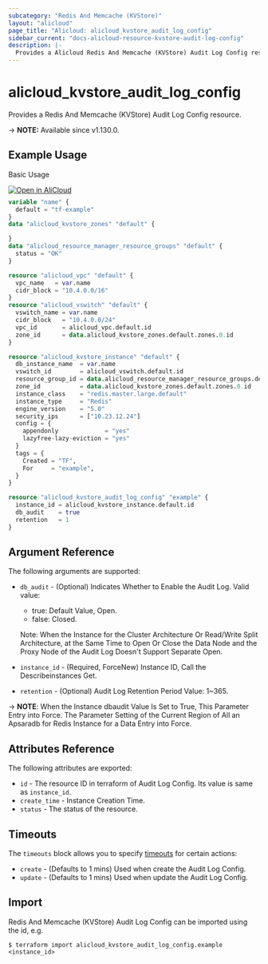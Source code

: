 ```yaml
---
subcategory: "Redis And Memcache (KVStore)"
layout: "alicloud"
page_title: "Alicloud: alicloud_kvstore_audit_log_config"
sidebar_current: "docs-alicloud-resource-kvstore-audit-log-config"
description: |-
  Provides a Alicloud Redis And Memcache (KVStore) Audit Log Config resource.
---
```


# alicloud_kvstore_audit_log_config

Provides a Redis And Memcache (KVStore) Audit Log Config resource.

-> **NOTE:** Available since v1.130.0.

## Example Usage

Basic Usage

<div style="display: block;margin-bottom: 40px;"><div class="oics-button" style="float: right;position: absolute;margin-bottom: 10px;">
  <a href="https://api.aliyun.com/api-tools/terraform?resource=alicloud_kvstore_audit_log_config&exampleId=ad63c504-b420-992b-4679-a76c04fb9af6c14e0086&activeTab=example&spm=docs.r.kvstore_audit_log_config.0.ad63c504b4&intl_lang=EN_US" target="_blank">
    <img alt="Open in AliCloud" src="https://img.alicdn.com/imgextra/i1/O1CN01hjjqXv1uYUlY56FyX_!!6000000006049-55-tps-254-36.svg" style="max-height: 44px; max-width: 100%;">
  </a>
</div></div>

```terraform
variable "name" {
  default = "tf-example"
}
data "alicloud_kvstore_zones" "default" {

}
data "alicloud_resource_manager_resource_groups" "default" {
  status = "OK"
}

resource "alicloud_vpc" "default" {
  vpc_name   = var.name
  cidr_block = "10.4.0.0/16"
}
resource "alicloud_vswitch" "default" {
  vswitch_name = var.name
  cidr_block   = "10.4.0.0/24"
  vpc_id       = alicloud_vpc.default.id
  zone_id      = data.alicloud_kvstore_zones.default.zones.0.id
}

resource "alicloud_kvstore_instance" "default" {
  db_instance_name  = var.name
  vswitch_id        = alicloud_vswitch.default.id
  resource_group_id = data.alicloud_resource_manager_resource_groups.default.ids.0
  zone_id           = data.alicloud_kvstore_zones.default.zones.0.id
  instance_class    = "redis.master.large.default"
  instance_type     = "Redis"
  engine_version    = "5.0"
  security_ips      = ["10.23.12.24"]
  config = {
    appendonly             = "yes"
    lazyfree-lazy-eviction = "yes"
  }
  tags = {
    Created = "TF",
    For     = "example",
  }
}

resource "alicloud_kvstore_audit_log_config" "example" {
  instance_id = alicloud_kvstore_instance.default.id
  db_audit    = true
  retention   = 1
}
```

## Argument Reference

The following arguments are supported:

* `db_audit` - (Optional) Indicates Whether to Enable the Audit Log.  Valid value: 
  * true: Default Value, Open. 
  * false: Closed. 
    
  Note: When the Instance for the Cluster Architecture Or Read/Write Split Architecture, at the Same Time to Open Or Close the Data Node and the Proxy Node of the Audit Log Doesn't Support Separate Open.
  
* `instance_id` - (Required, ForceNew) Instance ID, Call the Describeinstances Get.
* `retention` - (Optional) Audit Log Retention Period Value: 1~365. 
  
-> **NOTE**: When the Instance dbaudit Value Is Set to True, This Parameter Entry into Force. The Parameter Setting of the Current Region of All an Apsaradb for Redis Instance for a Data Entry into Force.

## Attributes Reference

The following attributes are exported:

* `id` - The resource ID in terraform of Audit Log Config. Its value is same as `instance_id`.
* `create_time` - Instance Creation Time.
* `status` - The status of the resource.

## Timeouts

The `timeouts` block allows you to specify [timeouts](https://www.terraform.io/docs/configuration-0-11/resources.html#timeouts) for certain actions:

* `create` - (Defaults to 1 mins) Used when create the Audit Log Config.
* `update` - (Defaults to 1 mins) Used when update the Audit Log Config.

## Import

Redis And Memcache (KVStore) Audit Log Config can be imported using the id, e.g.

```shell
$ terraform import alicloud_kvstore_audit_log_config.example <instance_id>
```
